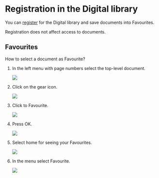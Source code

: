 # Registration in the Digital library
You can <a href="http://kramerius.mzk.cz/" target="_blank">register</a> for the Digital library and save documents into Favourites. 

Registration does not affect access to documents.

## Favourites
How to select a document as Favourite?

1. In the left menu with page numbers select the top-level document.

    ![](/images/help/registraceOblibene/step1.png)
 
2. Click on the gear icon.

    ![](/images/help/registraceOblibene/step2.png)
 
3. Click to Favourite.

    ![](/images/help/registraceOblibene/step3.png)
    
4. Press OK.

    ![](/images/help/registraceOblibene/step4.png)

5. Select home for seeing your Favourites.

    ![](/images/help/registraceOblibene/step5.png)
    
6. In the menu select Favourite. 

    ![](/images/help/registraceOblibene/step6.png)
